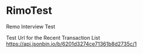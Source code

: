 # RimoTest
Remo Interview Test

Test Url for the Recent Transaction List
https://api.jsonbin.io/b/6201d3274ce71361b8d2735c/1
